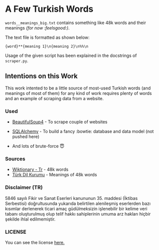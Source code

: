 # A Few Turkish Words
`words__meanings_big.txt` contains something like 48k words and their meanings _(for now :feelsgood:)_.

The text file is formatted as shown below:
```
{word}**{meaning 1}\n{meaning 2}\n%%\n
```

Usage of the given script has been explained in the docstrings of `scraper.py`.

## Intentions on this Work
This work intented to be a little source of most-used Turkish words (and meanings of most of them) for any kind of work requires plenty of words and an example of scraping data from a website.

### Used
* [BeautifulSoup4](https://www.crummy.com/software/BeautifulSoup/bs4/doc/) - To scrape couple of websites

* [SQLAlchemy](https://www.sqlalchemy.org/) - To build a fancy :bowtie: database and data model (not pushed here)

* And lots of brute-force :innocent:

### Sources
* [Wiktionary - Tr](https://www.wiktionary.org.tr) - 48k words
* [Türk Dil Kurumu](http://sozluk.gov.tr/) - Meanings of 48k words

### Disclaimer (TR)
5846 sayılı Fikir ve Sanat Eserleri kanununun 35. maddesi (İktibas Serbestisi) doğrultusunda yukarıda belirtilen alenileşmiş eserlerden bazı kısımlar derlenerek ticari amaç güdülmeksizin işlenebilir bir kelime veri tabanı oluşturulmuş olup telif hakkı sahiplerinin umuma arz hakları hiçbir şekilde ihlal edilmemiştir.

### LICENSE
You can see the license [here.](https://creativecommons.org/licenses/by-sa/4.0/)
